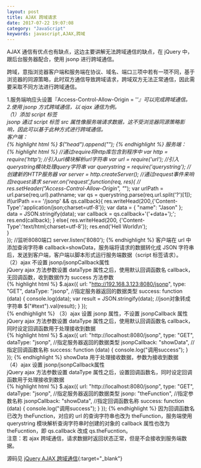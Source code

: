 ```yaml
---
layout: post
title: AJAX 跨域请求
date: 2017-07-22 19:07:08
category: "JavaScript"
keywords: javascript,AJAX,跨域
---
```


AJAX 通信有优点也有缺点，这边主要讲解无法跨域通信的缺点，在 jQuery 中，跟后台服务器配合，使用 jsonp 进行跨域通信。

跨域，意指浏览器客户端和服务端在协议、域名、端口三项中若有一项不同，基于浏览器的同源策略，此时双方通信导致跨域请求，跨域双方无法正常通信，因此需要采取不同方法进行跨域通信。

1.服务端响应头设置『Access-Control-Allow-Origin = '*'』可以完成跨域通信。  
2.使用 jsonp 方式跨域通信，以 ajax 通信为例。  
（1）添加 script 标签  
jsonp 通过 script 标签 src 属性像服务端请求数据，这不受浏览器同源策略影响，因此可以基于此种方式进行跨域通信。  
客户端：  
{% highlight html %}
$("head").append("<script src='http://localhost:8080/jsonp?callback=showData'></script>");
{% endhighlight %}
服务端：  
{% highlight html %}
//通过require将http库包含到程序中
var http = require('http');
//引入url模块解析url字符串
var url = require('url');
//引入querystring模块处理query字符串
var querystring = require('querystring');
//创建新的HTTP服务器
var server = http.createServer();
//通过request事件来响应request请求
server.on('request',function(req, res){
    // res.setHeader("Access-Control-Allow-Origin", "*");
    var urlPath = url.parse(req.url).pathname;
    var qs = querystring.parse(req.url.split('?')[1]);
    if(urlPath === '/jsonp' && qs.callback){
        res.writeHead(200,{'Content-Type':'application/json;charset=utf-8'});
        var data = {
            "name": "Jason"
        };
        data = JSON.stringify(data);
        var callback = qs.callback+'('+data+');';
        res.end(callback);
    }
    else{
        res.writeHead(200, {'Content-Type':'text/html;charset=utf-8'});
        res.end('Hell World\n');    
    }    
});
//监听8080端口
server.listen('8080');
{% endhighlight %}
客户端在 url 中添加查询字符串 callback=showData，服务端将请求的数据转化成 JSON 字符串后，发送到客户端，客户端以脚本形式运行服务端数据（script 标签请求）。  
（2）ajax 不设置 jsonp/jsonpCallback属性  
jQuery ajax 方法参数设置 dataType 属性之后，使用默认回调函数名 callback，无回调函数，收到数据作为 success 方法参数   
{% highlight html %}
$.ajax({
     url: "http://192.168.3.123:8080/jsonp",
     type: "GET",
     dataType: "jsonp", //指定服务器返回的数据类型
     success: function (data) {
     	console.log(data);
         var result = JSON.stringify(data); //json对象转成字符串
         $("#text").val(result);
     }
 });  
{% endhighlight %}
（3）ajax 设置 jsonp 属性，不设置 jsonpCallback 属性  
jQuery ajax 方法参数设置 dataType 属性之后，使用默认回调函数名 callback，同时设定回调函数用于处理接收到数据  
{% highlight html %}
$.ajax({
     url: "http://localhost:8080/jsonp",
     type: "GET",
     dataType: "jsonp",  //指定服务器返回的数据类型
     jsonpCallback: "showData",  //指定回调函数名称
     success: function (data) {
         console.log("调用success");
     }
 });
 {% endhighlight %}
 showData 用于处理接收数据，参数为接收到数据  
 （4）ajax 设置 jsonp/jsonpCallback属性  
jQuery ajax 方法参数设置 dataType 属性之后，设置回调函数名，同时设定回调函数用于处理接收到数据  
{% highlight html %}
 $.ajax({
     url: "http://localhost:8080/jsonp",
     type: "GET",
     dataType: "jsonp",  //指定服务器返回的数据类型
     jsonp: "theFunction",   //指定参数名称
     jsonpCallback: "showData",  //指定回调函数名称
     success: function (data) {
         console.log("调用success");
     }
 });
{% endhighlight %}
因为回调函数名已改为 theFunction，对应的 url 的查询字符串也改为 theFunction，服务端使用 querystring 模块解析查询字符串时创建的对象的 callback 属性也改为 theFucntion，即 qs.callback 改成 qs.theFucntion。  
注意：若 ajax 跨域通信，请求数据时返回状态正常，但是不会接收到服务端数据。  

源码见 [jQuery AJAX 跨域通信](https://github.com/liushizhe/jquery-ajax){:target="_blank"}


